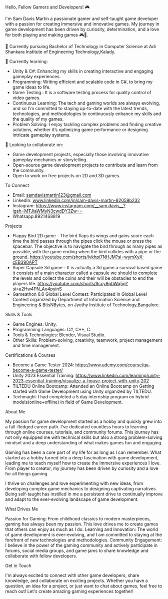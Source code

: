 Hello, Fellow Gamers and Developers! 🎮

I'm Sam Davis Martin a passionate gamer and self-taught game developer with a passion for creating immersive and innovative games. My journey in game development has been driven by curiosity, determination, and a love for both playing and making games 🎮👾.

🔭 Currently pursuing Bachelor of Technology in Computer Science at Adi Shankara Institute of Engineering Technology,Kalady.

🌱 Currently learning:
- Unity & C#: Enhancing my skills in creating interactive and engaging gameplay experiences.
- Programming: Writing efficient and scalable code in C#, to bring my game ideas to life.
- Game Testing : It is a software testing process for quality control of video games.
- Continuous Learning: The tech and gaming worlds are always evolving, and so I'm committed to staying up-to-date with the latest trends, technologies, and methodologies to continuously enhance my skills and the quality of my games.
- Problem Solving: I enjoy tackling complex problems and finding creative solutions, whether it’s optimizing game performance or designing intricate gameplay systems.
  
👯 Looking to collaborate on: 
- Game development projects, especially those involving innovative gameplay mechanics or storytelling.
- Open-source game development projects to contribute and learn from the community.
- Open to work on free projects on 2D and 3D games.

To Connect 
- Email: samdavismartin123@gmail.com
- LinkedIn: www.linkedin.com/in/sam-davis-martin-82059b232
- Instagram: https://www.instagram.com/__sam.davis__?igsh=MTJiaWMyN3cwdDY3Zw==
- Whatsapp:8921468819

Projects
- Flappy Bird 2D game - The bird flaps its wings and gains score each time the bird passes through the pipes click the mouse or press the spacebar. The objective is to navigate the bird through as many pipes as possible, with the game ending when the bird collides with a pipe or the ground.
https://youtube.com/shorts/lvkhpi7NHJM?si=wymXyX-cEB390APT
- Super Capsule 3d game - It is actually a 3d game a survival based game it consists of a main character called a capsule we should to complete the levels and collect the coins and their will be obstacles to end the players life. https://youtube.com/shorts/Rccy9pbWq5g?si=a2Hw4PN_Ao4pyinS
- Gameathon 6.0 Global Level Contest: Participated in Global Level Contest organized by Department of Information Science and Engineering & BitsNBytes, on Jyothy Institute of Technology,Bangalore.

 Skills & Tools
 - Game Engines: Unity.
 - Programming Languages: C#, C++, C.
 - Tools & Technologies: Blender, Visual Studio.
 - Other Skills: Problem-solving, creativity, teamwork, project management and time management.

 Certifications & Courses
- Become a Game Tester 2024: https://www.udemy.com/course/qa-become-a-game-tester/
- Unity 2023 Essential Training: https://www.linkedin.com/learning/unity-2023-essential-training/visualize-a-house-project-with-unity-202
- TILTEDU Online Bootcamp: Attended an Online Bootcamp on Getting started with Game Development using Unity organized by TILTEDU.
- Techmaghi: I had completed a 5 day internship program on hybrid models(online+offline) in field of Game Development.


About Me
 
My passion for game development started as a hobby and quickly grew into a full-fledged career path. I've dedicated countless hours to learning through online courses, tutorials, and community forums. This journey has not only equipped me with technical skills but also a strong problem-solving mindset and a deep understanding of what makes games fun and engaging.

Gaming has been a core part of my life for as long as I can remember. What started as a hobby turned into a deep fascination with game development, leading me to teach myself how to create the immersive experiences I love. From player to creator, my journey has been driven by curiosity and a love for all things gaming.

I thrive on challenges and love experimenting with new ideas, from developing complex game mechanics to designing captivating narratives. Being self-taught has instilled in me a persistent drive to continually improve and adapt to the ever-evolving landscape of game development.


What Drives Me


Passion for Gaming: From childhood classics to modern masterpieces, gaming has always been my passion. This love drives me to create games that others can enjoy as much as I do.
Learning and Innovation: The world of game development is ever-evolving, and I am committed to staying at the forefront of new technologies and methodologies.
Community Engagement: I believe in the power of the gaming community and actively participate in forums, social media groups, and game jams to share knowledge and collaborate with fellow developers.


Get in Touch
 
I'm always excited to connect with other game developers, share knowledge, and collaborate on exciting projects. Whether you have a question, an idea for a project, or just want to chat about games, feel free to reach out!
Let's create amazing gaming experiences together!
